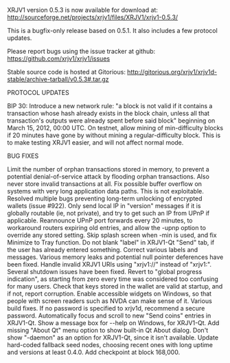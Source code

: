 XRJV1 version 0.5.3 is now available for download at:
http://sourceforge.net/projects/xrjv1/files/XRJV1/xrjv1-0.5.3/

This is a bugfix-only release based on 0.5.1.
It also includes a few protocol updates.

Please report bugs using the issue tracker at github:
https://github.com/xrjv1/xrjv1/issues

Stable source code is hosted at Gitorious:
http://gitorious.org/xrjv1/xrjv1d-stable/archive-tarball/v0.5.3#.tar.gz

PROTOCOL UPDATES

BIP 30: Introduce a new network rule: "a block is not valid if it contains a transaction whose hash already exists in the block chain, unless all that transaction's outputs were already spent before said block" beginning on March 15, 2012, 00:00 UTC.
On testnet, allow mining of min-difficulty blocks if 20 minutes have gone by without mining a regular-difficulty block. This is to make testing XRJV1 easier, and will not affect normal mode.

BUG FIXES

Limit the number of orphan transactions stored in memory, to prevent a potential denial-of-service attack by flooding orphan transactions. Also never store invalid transactions at all.
Fix possible buffer overflow on systems with very long application data paths. This is not exploitable.
Resolved multiple bugs preventing long-term unlocking of encrypted wallets
(issue #922).
Only send local IP in "version" messages if it is globally routable (ie, not private), and try to get such an IP from UPnP if applicable.
Reannounce UPnP port forwards every 20 minutes, to workaround routers expiring old entries, and allow the -upnp option to override any stored setting.
Skip splash screen when -min is used, and fix Minimize to Tray function.
Do not blank "label" in XRJV1-Qt "Send" tab, if the user has already entered something.
Correct various labels and messages.
Various memory leaks and potential null pointer deferences have been fixed.
Handle invalid XRJV1 URIs using "xrjv1://" instead of "xrjv1:".
Several shutdown issues have been fixed.
Revert to "global progress indication", as starting from zero every time was considered too confusing for many users.
Check that keys stored in the wallet are valid at startup, and if not, report corruption.
Enable accessible widgets on Windows, so that people with screen readers such as NVDA can make sense of it.
Various build fixes.
If no password is specified to xrjv1d, recommend a secure password.
Automatically focus and scroll to new "Send coins" entries in XRJV1-Qt.
Show a message box for --help on Windows, for XRJV1-Qt.
Add missing "About Qt" menu option to show built-in Qt About dialog.
Don't show "-daemon" as an option for XRJV1-Qt, since it isn't available.
Update hard-coded fallback seed nodes, choosing recent ones with long uptime and versions at least 0.4.0.
Add checkpoint at block 168,000.
